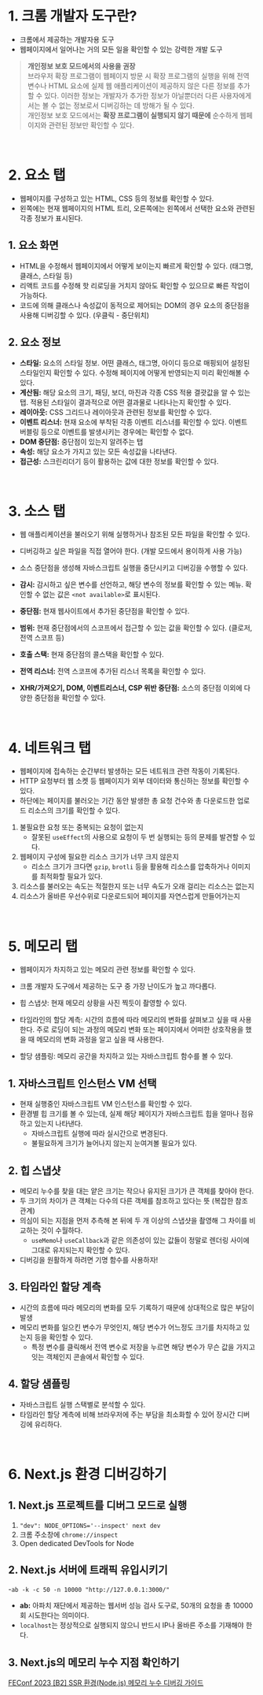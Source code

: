 # 1. 크롬 개발자 도구란?

- 크롬에서 제공하는 개발자용 도구
- 웹페이지에서 일어나는 거의 모든 일을 확인할 수 있는 강력한 개발 도구

> **개인정보 보호 모드에서의 사용을 권장**  
> 브라우저 확장 프로그램이 웹페이지 방문 시 확장 프로그램의 실행을 위해 전역 변수나 HTML 요소에 실제 웹 애플리케이션이 제공하지 않은 다른 정보를 추가할 수 있다. 이러한 정보는 개발자가 추가한 정보가 아닐뿐더러 다른 사용자에게서는 볼 수 없는 정보로서 디버깅하는 데 방해가 될 수 있다.  
> 개인정보 보호 모드에서는 **확장 프로그램이 실행되지 않기 때문에** 순수하게 웹페이지와 관련된 정보만 확인할 수 있다.

&nbsp;

# 2. 요소 탭

- 웹페이지를 구성하고 있는 HTML, CSS 등의 정보를 확인할 수 있다.
- 왼쪽에는 현재 웹페이지의 HTML 트리, 오른쪽에는 왼쪽에서 선택한 요소와 관련된 각종 정보가 표시된다.

## 1. 요소 화면

- HTML을 수정해서 웹페이지에서 어떻게 보이는지 빠르게 확인할 수 있다. (태그명, 클래스, 스타일 등)
- 리액트 코드를 수정해 핫 리로딩을 거치지 않아도 확인할 수 있으므로 빠른 작업이 가능하다.
- 코드에 의해 클래스나 속성값이 동적으로 제어되는 DOM의 경우 요소의 중단점을 사용해 디버깅할 수 있다. (우클릭 - 중단위치)

## 2. 요소 정보

- **스타일:** 요소의 스타일 정보. 어떤 클래스, 태그명, 아이디 등으로 매핑되어 설정된 스타일인지 확인할 수 있다. 수정해 페이지에 어떻게 반영되는지 미리 확인해볼 수 있다.
- **계산됨:** 해당 요소의 크기, 패딩, 보더, 마진과 각종 CSS 적용 결괏값을 알 수 있는 탭. 적용된 스타일이 결과적으로 어떤 결과물로 나타나는지 확인할 수 있다.
- **레이아웃:** CSS 그리드나 레이아웃과 관련된 정보를 확인할 수 있다.
- **이벤트 리스너:** 현재 요소에 부착된 각종 이벤트 리스너를 확인할 수 있다. 이벤트 버블링 등으로 이벤트를 발생시키는 경우에는 확인할 수 없다.
- **DOM 중단점:** 중단점이 있는지 알려주는 탭
- **속성:** 해당 요소가 가지고 있는 모든 속성값을 나타낸다.
- **접근성:** 스크린리더기 등이 활용하는 값에 대한 정보를 확인할 수 있다.

&nbsp;

# 3. 소스 탭

- 웹 애플리케이션을 불러오기 위해 실행하거나 참조된 모든 파일을 확인할 수 있다.
- 디버깅하고 싶은 파일을 직접 열어야 한다. (개발 모드에서 용이하게 사용 가능)
- 소스 중단점을 생성해 자바스크립트 실행을 중단시키고 디버깅을 수행할 수 있다.

- **감시:** 감시하고 싶은 변수를 선언하고, 해당 변수의 정보를 확인할 수 있는 메뉴. 확인할 수 없는 값은 `<not available>`로 표시된다.
- **중단점:** 현재 웹사이트에서 추가된 중단점을 확인할 수 있다.
- **범위:** 현재 중단점에서의 스코프에서 접근할 수 있는 값을 확인할 수 있다. (클로저, 전역 스코프 등)
- **호출 스택:** 현재 중단점의 콜스택을 확인할 수 있다.
- **전역 리스너:** 전역 스코프에 추가된 리스너 목록을 확인할 수 있다.
- **XHR/가져오기, DOM, 이벤트리스너, CSP 위반 중단점:** 소스의 중단점 이외에 다양한 중단점을 확인할 수 있다.

&nbsp;

# 4. 네트워크 탭

- 웹페이지에 접속하는 순간부터 발생하는 모든 네트워크 관련 작동이 기록된다.
- HTTP 요청부터 웹 소켓 등 웹페이지가 외부 데이터와 통신하는 정보를 확인할 수 있다.
- 하단에는 페이지를 불러오는 기간 동안 발생한 총 요청 건수와 총 다운로드한 업로드 리소스의 크기를 확인할 수 있다.

1. 불필요한 요청 또는 중복되는 요청이 없는지
   - 잘못된 `useEffect`의 사용으로 요청이 두 번 실행되는 등의 문제를 발견할 수 있다.
2. 웹페이지 구성에 필요한 리소스 크기가 너무 크지 않은지
   - 리소스 크기가 크다면 `gzip`, `brotli` 등을 활용해 리소스를 압축하거나 이미지를 최적화할 필요가 있다.
3. 리소스를 불러오는 속도는 적절한지 또는 너무 속도가 오래 걸리는 리소스는 없는지
4. 리소스가 올바른 우선수위로 다운로드되어 페이지를 자연스럽게 만들어가는지

&nbsp;

# 5. 메모리 탭

- 웹페이지가 차지하고 있는 메모리 관련 정보를 확인할 수 있다.
- 크롬 개발자 도구에서 제공하는 도구 중 가장 난이도가 높고 까다롭다.

- 힙 스냅샷: 현재 메모리 상황을 사진 찍듯이 촬영할 수 있다.
- 타임라인의 할당 계측: 시간의 흐름에 따라 메모리의 변화를 살펴보고 싶을 때 사용한다. 주로 로딩이 되는 과정의 메모리 변화 또는 페이지에서 어떠한 상호작용을 했을 때 메모리의 변화 과정을 알고 싶을 때 사용한다.
- 할당 샘플링: 메모리 공간을 차지하고 있는 자바스크립트 함수를 볼 수 있다.

## 1. 자바스크립트 인스턴스 VM 선택

- 현재 실행중인 자바스크립트 VM 인스턴스를 확인할 수 있다.
- 환경별 힙 크기를 볼 수 있는데, 실제 해당 페이지가 자바스크립트 힙을 얼마나 점유하고 있는지 나타낸다.
  - 자바스크립트 실행에 따라 실시간으로 변경된다.
  - 불필요하게 크기가 늘어나지 않는지 눈여겨볼 필요가 있다.

## 2. 힙 스냅샷

- 메모리 누수를 찾을 대는 얕은 크기는 작으나 유지된 크기가 큰 객체를 찾아야 한다.
- 두 크기의 차이가 큰 객체는 다수의 다른 객체를 참조하고 있다는 뜻 (복잡한 참조 관계)
- 의심이 되는 지점을 먼저 추측해 본 뒤에 두 개 이상의 스냅샷을 촬영해 그 차이를 비교하는 것이 수월하다.
  - `useMemo`나 `useCallback`과 같은 의존성이 있는 값들이 정말로 렌더링 사이에 그대로 유지되는지 확인할 수 있다.
- 디버깅을 원활하게 하려면 기명 함수를 사용하자!

## 3. 타임라인 할당 계측

- 시간의 흐름에 따라 메모리의 변화를 모두 기록하기 때문에 상대적으로 많은 부담이 발생
- 메모리 변화를 일으킨 변수가 무엇인지, 해당 변수가 어느정도 크기를 차지하고 있는지 등을 확인할 수 있다.
  - 특정 변수를 클릭해서 전역 변수로 저장을 누르면 해당 변수가 무슨 값을 가지고 잇는 객체인지 콘솔에서 확인할 수 있다.

## 4. 할당 샘플링

- 자바스크립트 실행 스택별로 분석할 수 있다.
- 타임라인 할당 계측에 비해 브라우저에 주는 부담을 최소화할 수 있어 장시간 디버깅에 유리하다.

&nbsp;

# 6. Next.js 환경 디버깅하기

## 1. Next.js 프로젝트를 디버그 모드로 실행

1. `"dev": NODE_OPTIONS='--inspect' next dev`
2. 크롬 주소창에 `chrome://inspect`
3. Open dedicated DevTools for Node

## 2. Next.js 서버에 트래픽 유입시키기

-`ab -k -c 50 -n 10000 "http://127.0.0.1:3000/"`

- **ab:** 아파치 재단에서 제공하는 웹서버 성능 검사 도구로, 50개의 요청을 총 10000회 시도한다는 의미이다.
- `localhost`는 정상적으로 실행되지 않으니 반드시 IP나 올바른 주소를 기재해야 한다.

## 3. Next.js의 메모리 누수 지점 확인하기

[FEConf 2023 [B2] SSR 환경(Node.js) 메모리 누수 디버깅 가이드](https://www.youtube.com/watch?v=P3C7fzMqIYg&t=277s)
